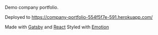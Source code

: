 Demo company portfolio.

Deployed to https://company-portfolio-554f5f7e-591.herokuapp.com/

Made with [Gatsby](https://www.gatsbyjs.com/) and [React](https://reactjs.org/)
Styled with [Emotion](https://emotion.sh/docs/introduction)

